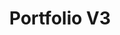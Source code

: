 ---
order: 2
title: "Portfolio V3"
description: "Latest and current version of my web portfolio build with Gatsby"
image: "./banner.png"
skills:
    - Gatsby.js
    - TypeScript
    - Styled-Components
darkCover: true
external: "https://github.com/robsel118/RobertSeligmann"
internal: ""
---